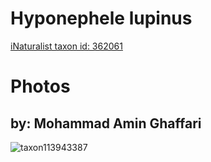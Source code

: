 
Hyponephele lupinus
===================
  
[iNaturalist taxon id: 362061](https://www.inaturalist.org/taxa/362061)
# Photos

## by: Mohammad Amin Ghaffari
  
![taxon113943387](https://inaturalist-open-data.s3.amazonaws.com/photos/122089029/medium.jpeg)